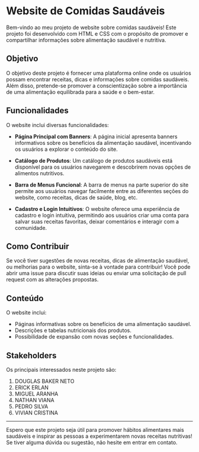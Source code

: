 # Website de Comidas Saudáveis

Bem-vindo ao meu projeto de website sobre comidas saudáveis! Este projeto foi desenvolvido com HTML e CSS com o propósito de promover e compartilhar informações sobre alimentação saudável e nutritiva.

## Objetivo

O objetivo deste projeto é fornecer uma plataforma online onde os usuários possam encontrar receitas, dicas e informações sobre comidas saudáveis. Além disso, pretende-se promover a conscientização sobre a importância de uma alimentação equilibrada para a saúde e o bem-estar.

## Funcionalidades

O website inclui diversas funcionalidades:

- **Página Principal com Banners**: A página inicial apresenta banners informativos sobre os benefícios da alimentação saudável, incentivando os usuários a explorar o conteúdo do site.

- **Catálogo de Produtos**: Um catálogo de produtos saudáveis está disponível para os usuários navegarem e descobrirem novas opções de alimentos nutritivos.

- **Barra de Menus Funcional**: A barra de menus na parte superior do site permite aos usuários navegar facilmente entre as diferentes seções do website, como receitas, dicas de saúde, blog, etc.

- **Cadastro e Login Intuitivos**: O website oferece uma experiência de cadastro e login intuitiva, permitindo aos usuários criar uma conta para salvar suas receitas favoritas, deixar comentários e interagir com a comunidade.

## Como Contribuir

Se você tiver sugestões de novas receitas, dicas de alimentação saudável, ou melhorias para o website, sinta-se à vontade para contribuir! Você pode abrir uma issue para discutir suas ideias ou enviar uma solicitação de pull request com as alterações propostas.

## Conteúdo

O website inclui:

- Páginas informativas sobre os benefícios de uma alimentação saudável.
- Descrições e tabelas nutricionais dos produtos.
- Possibilidade de expansão com novas seções e funcionalidades.

## Stakeholders

Os principais interessados neste projeto são:

1. DOUGLAS BAKER NETO
2. ERICK ERLAN
3. MIGUEL ARANHA
4. NATHAN VIANA
5. PEDRO SILVA
6. VIVIAN CRISTINA

---

Espero que este projeto seja útil para promover hábitos alimentares mais saudáveis e inspirar as pessoas a experimentarem novas receitas nutritivas! Se tiver alguma dúvida ou sugestão, não hesite em entrar em contato.
